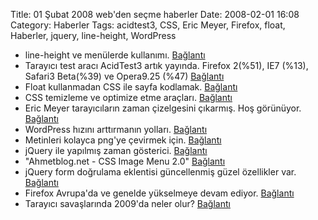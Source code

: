 Title: 01 Şubat 2008 web&#039;den seçme haberler
Date: 2008-02-01 16:08
Category: Haberler
Tags: acidtest3, CSS, Eric Meyer, Firefox, float, Haberler, jquery, line-height, WordPress

-   line-height ve menülerde kullanımı. [Bağlantı][]
-   Tarayıcı test aracı AcidTest3 artık yayında. Firefox 2(%51), IE7
    (%13), Safari3 Beta(%39) ve Opera9.25 (%47) [Bağlantı][1]
-   Float kullanmadan CSS ile sayfa kodlamak. [Bağlantı][2]
-   CSS temizleme ve optimize etme araçları. [Bağlantı][3]
-   Eric Meyer tarayıcıların zaman çizelgesini çıkarmış. Hoş görünüyor.
    [Bağlantı][4]
-   WordPress hızını arttırmanın yolları. [Bağlantı][5]
-   Metinleri kolayca png'ye çevirmek için. [Bağlantı][6]
-   jQuery ile yapılmış zaman gösterici. [Bağlantı][7]
-   "Ahmetblog.net - CSS Image Menu 2.0" [Bağlantı][8]
-   jQuery form doğrulama eklentisi güncellenmiş güzel özellikler var.
    [Bağlantı][9]
-   Firefox Avrupa'da ve genelde yükselmeye devam ediyor. [Bağlantı][10]
-   Tarayıcı savaşlarında 2009'da neler olur? [Bağlantı][11]

</p>

  [Bağlantı]: http://cssglobe.com/post/1249/using-linehieght-with-menus
    "line-height"
  [1]: http://acid3.acidtests.org/ "acidtest3"
  [2]: http://tjkdesign.com/articles/float-less_css_layouts.asp
    "css ile floatsız kodlama"
  [3]: http://vandelaydesign.com/blog/css/clean-css-code/ "css araçları"
  [4]: http://meyerweb.com/eric/browsers/timeline-structured.html
    "web tarayıcı zaman çizelgesi"
  [5]: http://michael.biven.org/2008/01/23/optimizing-performance-for-wordpress/
    "wordpress performansı"
  [6]: http://www.text2png.com/ "png ye çevir"
  [7]: http://ejohn.org/blog/javascript-pretty-date/ "zaman gösterici"
  [8]: http://www.ahmetblog.net/ahmetblognet-css-image-menu-20/
    "css resim menü"
  [9]: http://bassistance.de/2008/01/20/release-validation-plugin-12/
    "jquery form doğrulama"
  [10]: http://www.itwire.com/content/view/16329/53/
    "firefox yükseliyor"
  [11]: http://ejohn.org/blog/the-browsers-of-2009/ "tarayıcı savaşları"
